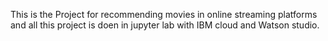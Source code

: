 This is the Project for recommending movies in online streaming platforms and all this project is doen in jupyter lab with IBM cloud and Watson studio.
